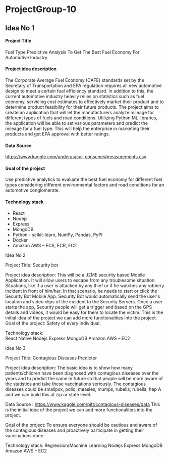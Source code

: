 # ProjectGroup-10

## Idea No 1
 
#### Project Title
Fuel Type Predictive Analysis To Get The Best Fuel Economy For Automotive Industry
 
#### Project idea description 
The Corporate Average Fuel Economy (CAFE) standards set by the Secretary of Transportation and EPA regulation requires all new automotive design to meet a certain fuel efficiency standard. In addition to this, the current automotive industry heavily relies on statistics such as fuel economy, servicing cost estimates to effectively market their product and to determine product feasibility for their future products. The project aims to create an application that will let the manufacturers analyze mileage for different types of fuels and road conditions. Utilizing Python ML libraries, the application will be able to set various parameters and predict the mileage for a fuel type. This will help the enterprise in marketing their products and get EPA approval with better ratings.
 
#### Data Source  
https://www.kaggle.com/anderas/car-consume#measurements.csv
 
 
#### Goal of the project
Use predictive analytics to evaluate the best fuel economy for different fuel types considering different environmental factors and road conditions for an automotive conglomerate.

#### Technology stack
- React
- Nodejs
- Express
- MongoDB
- Python - scikit-learn, NumPy, Pandas, PyPI
- Docker
- Amazon AWS – ECS, ECR, EC2
 
Idea No 2
 
Project Title: Security bot
 
Project idea description: This will be a J2ME security based Mobile Application. It will allow users to escape from any troublesome situation. Situations, like if a user is attacked by any thief or if he watches any robbery incident in front of him/her. In that scenario, he needs to start or click the Security Bot Mobile App. Security Bot would automatically send the user's location and video clips of the incident to the Security Servers. Once a user starts the app, Security people will get a trigger and based on the GPS details and videos, it would be easy for them to locate the victim.
This is the initial idea of the project we can add more functionalities into the project.
Goal of the project: Safety of every individual.
 
Technology stack:    
React Native
Nodejs
Express
MongoDB
Amazon AWS – EC2
 
Idea No 3
 
Project Title: Contagious Diseases Predictor
 
Project idea description: The basic idea is to show how many patients/children have been diagnosed with contagious diseases over the years and to predict the same in future so that people will be more aware of the statistics and take these vaccinations seriously. The contagious diseases could be smallpox, polio, measles, mumps, rubella, rubella, hep A and we can build this at zip or state level. 
 
Data Source : https://www.kaggle.com/pitt/contagious-diseases/data
This is the initial idea of the project we can add more functionalities into the project.
 
Goal of the project: To ensure everyone should be cautious and aware of the contagious diseases and proactively participate in getting their vaccinations done.
 
Technology stack: 
Regression/Machine Learning
Nodejs
Express
MongoDB
Amazon AWS – EC2

 
 
